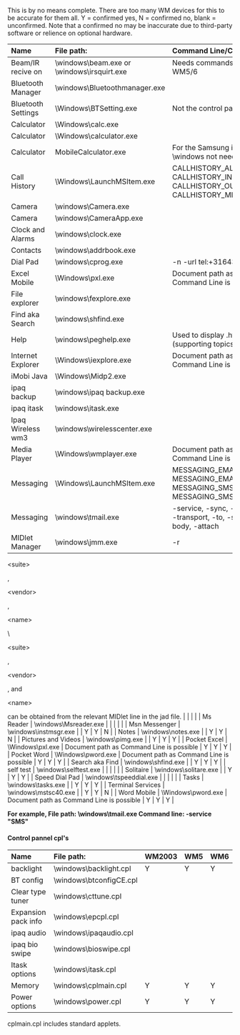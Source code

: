 This is by no means complete. There are too many WM devices for this to be accurate for them all. Y = confirmed yes, N = confirmed no, blank = unconfirmed. Note that a confirmed no may be inaccurate due to third-party software or relience on optional hardware.

| Name                | File path:                    | Command Line/Comments:                         | WM2003 | WM5 | WM6 |
|:--------------------|:------------------------------|:-----------------------------------------------|:-------|:----|:----|
| Beam/IR recive on   | \windows\beam.exe or \windows\irsquirt.exe | Needs commands in WM5/6                        |    Y   |  Y  |  Y  |
| Bluetooth Manager   | \windows\Bluetoothmanager.exe |                                                |        |     |     |
| Bluetooth Settings  | \Windows\BTSetting.exe        | Not the control panel                          |    Y   |  N  |  N  |
| Calculator          | \Windows\calc.exe             |                                                |    Y   |  Y  |  N  |
| Calculator          | \Windows\calculator.exe       |                                                |    N   |  N  |  Y  |
| Calculator          | MobileCalculator.exe          | For the Samsung i760 \windows not needed       |      |     |     |
| Call History        | \Windows\LaunchMSItem.exe     | CALLHISTORY\_ALL\_CALLS\\ CALLHISTORY\_INCOMING\\ CALLHISTORY\_OUTGOING\\ CALLHISTORY\_MISSED                                                                                     |    N   |  N  |  Y  |
| Camera              | \windows\Camera.exe           |                                                |    Y   |  N  |  Y  |
| Camera              | \windows\CameraApp.exe        |                                                |    N   |  Y  |  N  |
| Clock and Alarms    | \windows\clock.exe            |                                                |    Y   |  Y  |  Y  |
| Contacts            | \windows\addrbook.exe         |                                                |    Y   |  N  |  N  |
| Dial Pad            | \windows\cprog.exe            | -n -url tel:+316434407                       |    Y   |  Y  |  Y  |
| Excel Mobile        | \Windows\pxl.exe              | Document path as Command Line is possible      |    Y   |  Y  |  Y  |
| File explorer       | \windows\fexplore.exe         |                                                |    Y   |  Y  |  Y  |
| Find aka Search     | \windows\shfind.exe           |                                                |    Y   |  Y  |  Y  |
| Help                | \windows\peghelp.exe          | Used to display .htp files (supporting topics) |    Y   |  Y  |  Y  |
| Internet Explorer   | \Windows\iexplore.exe         | Document path as Command Line is possible      |    Y   |  Y  |  Y  |
| iMobi Java          | \Windows\Midp2.exe            |                                                |    N   |  Y  |  N  |
| ipaq backup         | \windows\ipaq backup.exe      |                                                |        |     |     |
| ipaq itask          | \windows\itask.exe            |                                                |        |     |     |
| Ipaq Wireless wm3   | \windows\wirelesscenter.exe   |                                                |        |     |     |
| Media Player        | \Windows\wmplayer.exe         | Document path as Command Line is possible      |    Y   |  Y  |  Y  |
| Messaging           | \Windows\LaunchMSItem.exe     | MESSAGING\_EMAIL\_INBOX\\ MESSAGING\_EMAIL\_NEW\\ MESSAGING\_SMS\_INBOX\\ MESSAGING\_SMS\_NEW                                                                                      |    N   |  N  |  Y  |
| Messaging           | \windows\tmail.exe            | -service, -sync, -cc, -bcc, -transport, -to, -subject, -body, -attach                                                                                                 |    Y   |  Y  |  Y  |
| MIDlet Manager      | \windows\jmm.exe              | -r

&lt;suite&gt;

,

&lt;vendor&gt;

,

&lt;name&gt;

\\ 

&lt;suite&gt;

, 

&lt;vendor&gt;

, and 

&lt;name&gt;

 can be obtained from the relevant MIDlet line in the jad file.                                                |        |     |     |
| Ms Reader           | \windows\Msreader.exe         |                                                |        |     |     |
| Msn Messenger       | \windows\instmsgr.exe         |                                                |    Y   |  Y  |  N  |
| Notes               | \windows\notes.exe            |                                                |    Y   |  Y  |  N  |
| Pictures and Videos | \windows\pimg.exe             |                                                |    Y   |  Y  |  Y  |
| Pocket Excel        | \Windows\pxl.exe              | Document path as Command Line is possible      |    Y   |  Y  |  Y  |
| Pocket Word         | \Windows\pword.exe            | Document path as Command Line is possible      |    Y   |  Y  |  Y  |
| Search aka Find     | \windows\shfind.exe           |                                                |    Y   |  Y  |  Y  |
| self test           | \windows\selftest.exe         |                                                |        |     |     |
| Solitaire           | \windows\solitare.exe         |                                                |    Y   |  Y  |  Y  |
| Speed Dial Pad      | \windows\tspeeddial.exe       |                                                |        |     |     |
| Tasks               | \windows\tasks.exe            |                                                |    Y   |  Y  |  Y  |
| Terminal Services   | \windows\mstsc40.exe          |                                                |    Y   |  Y  |  N  |
| Word Mobile         | \Windows\pword.exe            | Document path as Command Line is possible      |    Y   |  Y  |  Y  |

**For example, File path: \windows\tmail.exe Command line: -service "SMS"**


#### Control pannel cpl's ####
| Name               | File path:             | WM2003 | WM5 | WM6 |
|:-------------------|:-----------------------|:-------|:----|:----|
| backlight          | \windows\backlight.cpl |   Y    |  Y  |  Y  |
| BT config          | \windows\btconfigCE.cpl|        |     |     |
| Clear type tuner   | \windows\cttune.cpl    |        |     |     |
| Expansion pack info| \windows\epcpl.cpl     |        |     |     |
| ipaq audio         | \windows\ipaqaudio.cpl |        |     |     |
| ipaq bio swipe     | \windows\bioswipe.cpl  |        |     |     |
| Itask options      | \windows\itask.cpl     |        |     |     |
| Memory             | \windows\cplmain.cpl   |   Y    |  Y  |  Y  |
| Power options      | \windows\power.cpl     |   Y    |  Y  |  Y  |

cplmain.cpl includes standard applets.